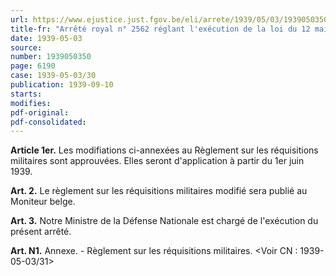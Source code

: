 ```yaml
---
url: https://www.ejustice.just.fgov.be/eli/arrete/1939/05/03/1939050350/justel
title-fr: "Arrêté royal n° 2562 réglant l'exécution de la loi du 12 mai 1927 sur les réquisitions militaires."
date: 1939-05-03
source:
number: 1939050350
page: 6190
case: 1939-05-03/30
publication: 1939-09-10
starts:
modifies:
pdf-original:
pdf-consolidated:
---
```


**Article 1er.** Les modifiations ci-annexées au Règlement sur les réquisitions militaires sont approuvées. Elles seront d'application à partir du 1er juin 1939.

**Art. 2.** Le règlement sur les réquisitions militaires modifié sera publié au Moniteur belge.

**Art. 3.** Notre Ministre de la Défense Nationale est chargé de l'exécution du présent arrêté.

**Art. N1.** Annexe. - Règlement sur les réquisitions militaires. <Voir CN : 1939-05-03/31>

